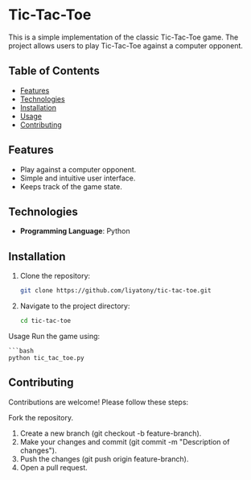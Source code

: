 # Tic-Tac-Toe

This is a simple implementation of the classic Tic-Tac-Toe game. The project allows users to play Tic-Tac-Toe against a computer opponent.

## Table of Contents
- [Features](#features)
- [Technologies](#technologies)
- [Installation](#installation)
- [Usage](#usage)
- [Contributing](#contributing)


## Features
- Play against a computer opponent.
- Simple and intuitive user interface.
- Keeps track of the game state.

## Technologies
- **Programming Language**: Python

## Installation
1. Clone the repository:
   ```bash
   git clone https://github.com/liyatony/tic-tac-toe.git
2. Navigate to the project directory:
   ```bash
   cd tic-tac-toe

Usage
Run the game using:

    ```bash
    python tic_tac_toe.py
## Contributing
Contributions are welcome! Please follow these steps:

Fork the repository.
1. Create a new branch (git checkout -b feature-branch).
2. Make your changes and commit (git commit -m "Description of changes").
3. Push the changes (git push origin feature-branch).
4. Open a pull request.
